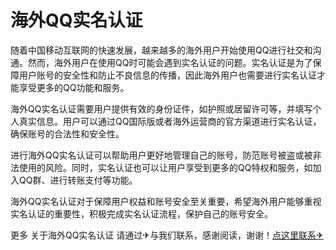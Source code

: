 # 海外QQ实名认证

随着中国移动互联网的快速发展，越来越多的海外用户开始使用QQ进行社交和沟通。然而，海外用户在使用QQ时可能会遇到实名认证的问题。实名认证是为了保障用户账号的安全性和防止不良信息的传播，因此海外用户也需要进行实名认证才能享受更多的QQ功能和服务。

海外QQ实名认证需要用户提供有效的身份证件，如护照或居留许可等，并填写个人真实信息。用户可以通过QQ国际版或者海外运营商的官方渠道进行实名认证，确保账号的合法性和安全性。

进行海外QQ实名认证可以帮助用户更好地管理自己的账号，防范账号被盗或被非法使用的风险。同时，实名认证也可以让用户享受到更多的QQ特权和服务，如加入QQ群、进行转账支付等功能。

海外QQ实名认证对于保障用户权益和账号安全至关重要，希望海外用户能够重视实名认证的重要性，积极完成实名认证流程，保护自己的账号安全。

更多 关于海外QQ实名认证 请通过✈与我们联系，感谢阅读，谢谢！[点这里联系✈](https://c.k02.cc)